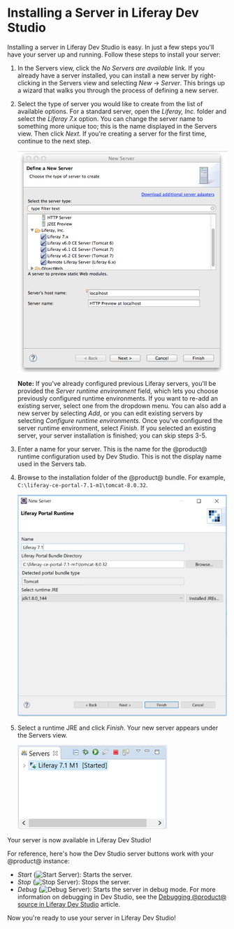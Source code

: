 # Installing a Server in Liferay Dev Studio [](id=installing-a-server-in-liferay-ide)

Installing a server in Liferay Dev Studio is easy. In just a few steps you'll
have your server up and running. Follow these steps to install your server:

1.  In the Servers view, click the *No Servers are available* link. If you
    already have a server installed, you can install a new server by
    right-clicking in the Servers view and selecting *New* &rarr; *Server*.
    This brings up a wizard that walks you through the process of defining a new
    server.

2.  Select the type of server you would like to create from the list of
    available options. For a standard server, open the *Liferay, Inc.* folder
    and select the *Liferay 7.x* option. You can change the server name to
    something more unique too; this is the name displayed in the Servers view.
    Then click *Next*. If you're creating a server for the first time, continue
    to the next step.

    ![Figure 1: Choose the type of server you want to create.](../../../images/define-new-server.png)

    **Note:** If you've already configured previous Liferay servers, you'll be
    provided the *Server runtime environment* field, which lets you choose
    previously configured runtime environments. If you want to re-add an
    existing server, select one from the dropdown menu. You can also add a new
    server by selecting *Add*, or you can edit existing servers by selecting
    *Configure runtime environments*. Once you've configured the server runtime
    environment, select *Finish*. If you selected an existing server, your
    server installation is finished; you can skip steps 3-5.

3.  Enter a name for your server. This is the name for the @product@ runtime
    configuration used by Dev Studio. This is not the display name used in the
    Servers tab.

4.  Browse to the installation folder of the @product@ bundle. For example,
    `C:\liferay-ce-portal-7.1-m1\tomcat-8.0.32`.

    ![Figure 2: Specify the installation folder of the bundle.](../../../images/specify-directory.png)

5.  Select a runtime JRE and click *Finish*. Your new server appears under the
    Servers view.

    ![Figure 3: Your new server appears under the *Servers* view.](../../../images/new-server-added.png)

Your server is now available in Liferay Dev Studio!

For reference, here's how the Dev Studio server buttons work with your @product@
instance:

- *Start* (![Start Server](../../../images/icon-start-server.png)): Starts the
  server.
- *Stop* (![Stop Server](../../../images/icon-stop-server.png)): Stops the
  server.
- *Debug* (![Debug Server](../../../images/icon-debug-server.png)): Starts the
  server in debug mode. For more information on debugging in Dev Studio, see the
  [Debugging @product@ source in Liferay Dev Studio](/develop/tutorials/-/knowledge_base/7-1/debugging-product-source-in-liferay-ide)
  article.

Now you're ready to use your server in Liferay Dev Studio!
